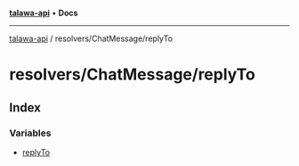 [**talawa-api**](../../../README.md) • **Docs**

***

[talawa-api](../../../modules.md) / resolvers/ChatMessage/replyTo

# resolvers/ChatMessage/replyTo

## Index

### Variables

- [replyTo](variables/replyTo.md)
